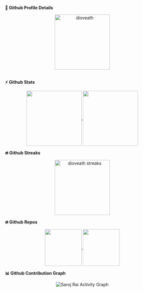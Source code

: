 <summary><b>🔎 Github Profile Details</b></summary>
<p align="center">
  <img height="180em" src="https://github-profile-summary-cards.vercel.app/api/cards/profile-details?username=dioveath&theme=monokai&" alt="dioveath" align = "center"/>
</p>

<br/>

<summary><b>⚡ Github Stats</b></summary>
<p align="center">
<a href="https://github.com/dioveath">
  <img align="center" height="180em" src="https://github-readme-stats.vercel.app/api?username=dioveath&theme=radical&show_icons=true&hide_border=true&count_private=true&custom_title=dioveath%27s%20Stats"/>
</a>
<a href="https://github.com/dioveath">
  <img align="center" height="180em" src="https://github-readme-stats.vercel.app/api/top-langs/?username=dioveath&theme=radical&show_icons=true&hide_border=true&layout=compact" />
</a>
</p>


 <summary><b>🔥 Github Streaks</b></summary>
<p align="center">
<a href="https://github.com/dioveath">
  <img align="center" height="180em" src="https://github-readme-streak-stats.herokuapp.com/?user=dioveath&theme=radical&show_icons=true&hide_border=true&stroke=e05397&background=0D1117&ring=e05397&fire=e05397&currStreakLabel=e05397" alt="dioveath streaks"/>
</a>
</p>


<summary><b>🔥 Github Repos</b></summary>
<!-- Top Repo -->
<p align="center">
	<a href="https://github.com/dioveath/chc-gaming">
		<img align="center" height="120em" src="https://github-readme-stats.vercel.app/api/pin/?username=dioveath&theme=radical&hide_border=true&repo=chc-gaming"/>
	</a>
	<a href="https://github.com/dioveath/sudokumania">
		<img align="center" height="120em" src="https://github-readme-stats.vercel.app/api/pin/?username=dioveath&theme=radical&hide_border=true&repo=sudokumania" />
	</a>
</p>

<summary><b>📊 Github Contribution Graph</b></summary>
<p align="center"
	<a href="https://activity-graph.herokuapp.com/graph?username=dioveath&bg_color=0D1117&color=e05397&line=e05397&point=FFFFFF&hide_border=true&">
		<img alt="Saroj Rai Activity Graph" src="https://activity-graph.herokuapp.com/graph?username=dioveath&bg_color=0D1117&color=e05397&line=e05397&point=FFFFFF&hide_border=true&" />
	</a>
</p>


